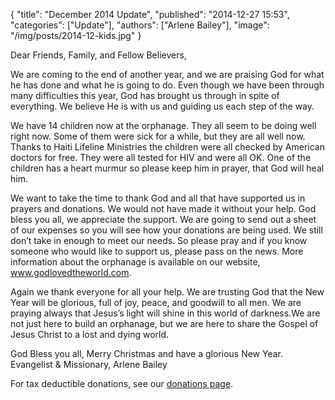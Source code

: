 {
  "title": "December 2014 Update",
  "published": "2014-12-27 15:53",
  "categories": ["Update"],
  "authors": ["Arlene Bailey"],
  "image": "/img/posts/2014-12-kids.jpg"
}

Dear Friends, Family, and Fellow Believers,

We are coming to the end of another year, and we are praising God for what he has done and what he is going to do. Even though we have been through many difficulties this year, God has brought us through in spite of everything. We believe He is with us and guiding us each step of the way.

We have 14 children now at the orphanage. They all seem to be doing well right now. Some of them were sick for a while, but they are all well now.  Thanks to Haiti Lifeline Ministries the children were all checked by American doctors for free. They were all tested for HIV and were all OK. One of the children has a heart murmur so please keep him in prayer, that God will heal him.

We want to take the time to thank God and all that have supported us in prayers and donations. We would not have made it without your help. God bless you all, we appreciate the support. We are going to send out a sheet of our expenses so you will see how your donations are being used. We still don’t take in enough to meet our needs. So please pray and if you know someone who would like to support us, please pass on the news. More information about the orphanage is available on our website, www.godlovedtheworld.com.

Again we thank everyone for all your help. We are trusting God that the New Year will be glorious, full of joy, peace, and goodwill to all men. We are praying always that Jesus’s light will shine in this world of darkness.We are not just here to build an orphanage, but we are here to share the Gospel of Jesus Christ to a lost and dying world.


God Bless you all, Merry Christmas and have a glorious New Year.
Evangelist & Missionary,
Arlene Bailey

For tax deductible donations, see our [donations page](/pages/donate).